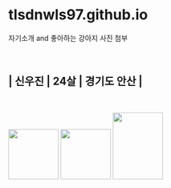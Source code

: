 # tlsdnwls97.github.io

자기소개 and 좋아하는 강아지 사진 첨부

<br>

## | 신우진 | 24살 | 경기도 안산 |

<br>

<img src="https://search.pstatic.net/common/?src=http%3A%2F%2Fblogfiles.naver.net%2FMjAxNzA0MTJfOTEg%2FMDAxNDkxOTcxNTI1NDQ5.xCzvtUMxMnlr1XEYioYRqC7RQEmfJFue-dFIVj6M5sMg.FgnqfXHYhvK-gG4wKcv8PEFfz0PcvvHPxexY_s50CmQg.PNG.scription34%2F20170412_115929.png&type=a340"
width="100px">
<img src="https://search.pstatic.net/sunny/?src=https%3A%2F%2Fi.pinimg.com%2F736x%2Fec%2F78%2F20%2Fec78200aac6ac9b0ff9ea0cc186f6766--golden-retriever-puppies-retriever-dog.jpg&type=a340"
width="100px">
<img src="https://search.pstatic.net/common/?src=http%3A%2F%2Fblogfiles.naver.net%2FMjAyMTA0MjlfMTgw%2FMDAxNjE5NjYzMDk3NTk0.nckG_f5DGVZy7hqCh4-6lY4DaCyOnfxP6yo1hKSr0n4g.TjYLN65LSj8KJ6tCPKpO0JBwVtrb1kGHCGXvHubRG6kg.JPEG.moolgae6%2F%25C6%25F7%25B8%25DE%25B6%25F3%25B4%25CF%25BE%25C8%25C0%25FC%25B9%25AE%25281%2529.JPG&type=a340"
width="100px" height="133px">


